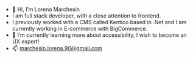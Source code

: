 - 👋 Hi, I’m Lorena Marchesin 
- I am full stack developer, with a close attention to frontend. 
- I previously worked with a CMS called Kentico based in .Net and I am currently working in E-commerce with BigCommerce.
- 🌱 I’m currently learning more about accessibility, I wish to become an UX expert!
- 📫 marchesin.lorena.90@gmail.com

